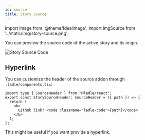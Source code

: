 ```yaml
---
id: source
title: Story Source
---
```


import Image from '@theme/IdealImage';
import imgSource from '../static/img/story-source.png';

You can preview the source code of the active story and its origin.

<Image img={imgSource} alt="Story Source Code" />

## Hyperlink

You can customize the header of the source addon through `.ladle/components.tsx`:

```tsx
import type { SourceHeader } from "@ladle/react";
export const StorySourceHeader: SourceHeader = ({ path }) => {
  return (
    <b>
      Github link? <code className="ladle-code">{path}</code>
    </b>
  );
};
```

This might be useful if you want provide a hyperlink.
